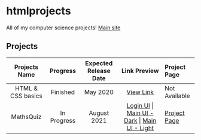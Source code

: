 # htmlprojects
All of my computer science projects! [Main site](https://danishsite.theworkpc.com/htmlprojects)

## Projects
| Projects Name | Progress | Expected Release Date | Link Preview | Project Page |
| :---: | :---: | :---: | :--------: | :--- |
| HTML & CSS basics | Finished | May 2020 | [View Link](https://www.danishsite.ml/htmlprojects/htmlncss-basics/index.html) | Not Available |
| MathsQuiz | In Progress | August 2021 | [Login UI](https://www.danishsite.ml/htmlprojects/MathsQuiz) \| [Main UI - Dark](https://www.danishsite.ml/htmlprojects/MathsQuiz/mainui/index.html) \| [Main UI - Light](https://www.danishsite.ml/htmlprojects/MathsQuiz/mainui/index%20-%20light.html) | [Project Page](https://www.mathsquiz.ml) |

